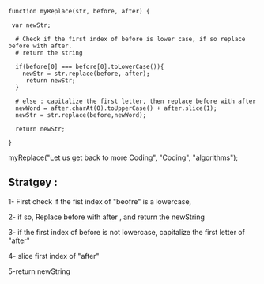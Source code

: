 
```
function myReplace(str, before, after) {
  
 var newStr;
  
  # Check if the first index of before is lower case, if so replace before with after.
  # return the string
  
  if(before[0] === before[0].toLowerCase()){
    newStr = str.replace(before, after);
     return newStr;
  }  
  
  # else : capitalize the first letter, then replace before with after
  newWord = after.charAt(0).toUpperCase() + after.slice(1);
  newStr = str.replace(before,newWord);
  
  return newStr;
  
}
```
myReplace("Let us get back to more Coding", "Coding", "algorithms");


## Stratgey :

1- First check if the fist index of "beofre" is a lowercase,

2- if so, Replace before with after , and return the newString

3- if the first index of before is not lowercase, capitalize the first letter of "after"

4- slice first index of "after" 

5-return newString

